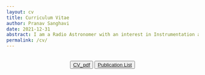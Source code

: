 ```yaml
---
layout: cv
title: Curriculum Vitae
author: Pranav Sanghavi
date: 2021-12-31
abstract: I am a Radio Astronomer with an interest in Instrumentation and VLBI. I am currently completing my PhD at West Virginia University. My goal is to strive towards acquiring end-to-end expertise from analog chains to digital pipelines. I would like to build to telescopes to uncover the secrets of Fast Radio Bursts and Cosmology.
permalink: /cv/
---
```


<!-- Buttons -->
<br>
<div style="text-align: center;">
  <button><a href="https://pranavsanghavi.com/CV/">CV_pdf</a></button>
  <button><a href="{{ site.url }}/pub_list">Publication List</a></button>
</div>
